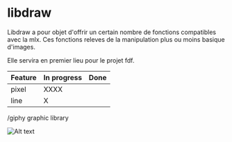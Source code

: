 # libdraw

Libdraw a pour objet d'offrir un certain nombre de fonctions compatibles avec la mlx.
Ces fonctions releves de la manipulation plus ou moins basique d'images.

Elle servira en premier lieu pour le projet fdf.

| Feature | In progress	| Done	|
| --------|-------------|-------|
| pixel   | XXXX    	|       |
| line    | X  			|       |


/giphy graphic library

![Alt text](http://media0.giphy.com/media/IerVAJUS26GQg/giphy.gif)
